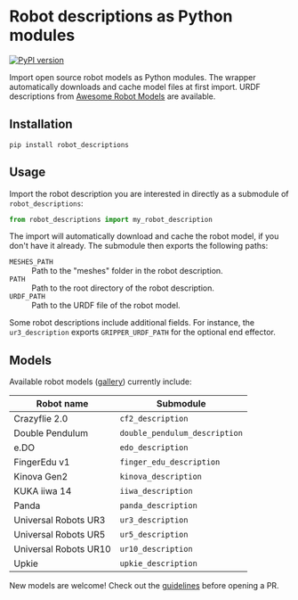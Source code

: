 # Robot descriptions as Python modules

[![PyPI version](https://img.shields.io/pypi/v/robot_descriptions)](https://pypi.org/project/robot_descriptions/)

Import open source robot models as Python modules. The wrapper automatically downloads and cache model files at first import. URDF descriptions from [Awesome Robot Models](https://github.com/stephane-caron/awesome-robot-models) are available.

## Installation

```console
pip install robot_descriptions
```

## Usage

Import the robot description you are interested in directly as a submodule of ``robot_descriptions``:

```python
from robot_descriptions import my_robot_description
```

The import will automatically download and cache the robot model, if you don't have it already. The submodule then exports the following paths:

<dl>
    <dt>
        <code>MESHES_PATH</code>
    </dt>
    <dd>
        Path to the "meshes" folder in the robot description.
    </dd>
    <dt>
        <code>PATH</code>
    </dt>
    <dd>
        Path to the root directory of the robot description.
    </dd>
    <dt>
        <code>URDF_PATH</code>
    </dt>
    <dd>
        Path to the URDF file of the robot model.
    </dd>
</dl>

Some robot descriptions include additional fields. For instance, the ``ur3_description`` exports ``GRIPPER_URDF_PATH`` for the optional end effector.

## Models

Available robot models ([gallery](https://github.com/stephane-caron/awesome-robot-models#gallery)) currently include:

| Robot name            | Submodule                     |
| --------------------- | ----------------------------- |
| Crazyflie 2.0         | `cf2_description`             |
| Double Pendulum       | `double_pendulum_description` |
| e.DO                  | `edo_description`             |
| FingerEdu v1          | `finger_edu_description`      |
| Kinova Gen2           | `kinova_description`          |
| KUKA iiwa 14          | `iiwa_description`            |
| Panda                 | `panda_description`           |
| Universal Robots UR3  | `ur3_description`             |
| Universal Robots UR5  | `ur5_description`             |
| Universal Robots UR10 | `ur10_description`            |
| Upkie                 | `upkie_description`           |

New models are welcome! Check out the [guidelines](CONTRIBUTING.md) before opening a PR.
